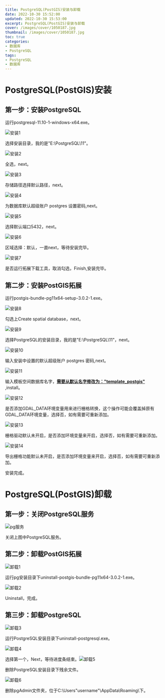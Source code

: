 ```yaml
---
title: PostgreSQL(PostGIS)安装与卸载
date: 2022-10-30 15:52:00
updated: 2022-10-30 15:53:00
excerpt: PostgreSQL(PostGIS)安装与卸载
cover: /images/cover/1050187.jpg
thumbnail: /images/cover/1050187.jpg
toc: true
categories:
- 数据库
- PostgreSQL
tags:
- PostgreSQL
- 数据库
---
```

# PostgreSQL(PostGIS)安装
## 第一步：安装PostgreSQL

运行postgresql-11.10-1-windows-x64.exe。

![安装1](PostgreSQL(PostGIS)安装与卸载/安装1.PNG)

选择安装目录，我的是"E:\PostgreSQL\11"。

![安装2](PostgreSQL(PostGIS)安装与卸载/安装2.PNG)

全选，next。

![安装3](PostgreSQL(PostGIS)安装与卸载/安装3.PNG)

存储路径选择默认路径，next。

![安装4](PostgreSQL(PostGIS)安装与卸载/安装4.PNG)

为数据库默认超级账户 postgres 设置密码,next。

![安装5](PostgreSQL(PostGIS)安装与卸载/安装5.PNG)

选择默认端口5432，next。

![安装6](PostgreSQL(PostGIS)安装与卸载/安装6.PNG)

区域选择：默认，一直next，等待安装完毕。

![安装7](PostgreSQL(PostGIS)安装与卸载/安装7.PNG)

是否运行拓展下载工具，取消勾选，Finish,安装完毕。

## 第二步：安装PostGIS拓展

运行postgis-bundle-pg11x64-setup-3.0.2-1.exe。

![安装8](PostgreSQL(PostGIS)安装与卸载/安装8.PNG)

勾选上Create spatial database，next。

![安装9](PostgreSQL(PostGIS)安装与卸载/安装9.PNG)

选择PostgreSQL的安装目录，我的是"E:\PostgreSQL\11"，next。

![安装10](PostgreSQL(PostGIS)安装与卸载/安装10.PNG)

输入安装中设置的默认超级账户 postgres 密码,next。

![安装11](PostgreSQL(PostGIS)安装与卸载/安装11.PNG)

输入模板空间数据库名字，**<u>需要从默认名字修改为："template_postgis"</u>** ,install。

![安装12](PostgreSQL(PostGIS)安装与卸载/安装12.PNG)

是否添加GDAL_DATA环境变量用来进行栅格转换，这个操作可能会覆盖掉原有GDAL_DATA环境变量，选择否，如有需要可重新添加。

![安装13](PostgreSQL(PostGIS)安装与卸载/安装13.PNG)

栅格驱动默认未开启，是否添加环境变量来开启，选择否，如有需要可重新添加。

![安装14](PostgreSQL(PostGIS)安装与卸载/安装14.PNG)

导出栅格功能默认未开启，是否添加环境变量来开启，选择否，如有需要可重新添加。

安装完成。



# PostgreSQL(PostGIS)卸载

## 第一步：关闭PostgreSQL服务

![pg服务](PostgreSQL(PostGIS)安装与卸载/pg服务.PNG)

关闭上图中PostgreSQL服务。

## 第二步：卸载PostGIS拓展

![卸载1](PostgreSQL(PostGIS)安装与卸载/卸载1.PNG)

运行pg安装目录下uninstall-postgis-bundle-pg11x64-3.0.2-1.exe。

![卸载2](PostgreSQL(PostGIS)安装与卸载/卸载2.PNG)

Uninstall，完成。

## 第三步：卸载PostgreSQL

![卸载3](PostgreSQL(PostGIS)安装与卸载/卸载3.PNG)

运行PostgreSQL安装目录下uninstall-postgresql.exe。

![卸载4](PostgreSQL(PostGIS)安装与卸载/卸载4.PNG)

选择第一个，Next，等待进度条结束。![卸载5](PostgreSQL(PostGIS)安装与卸载/卸载5.PNG)

删除PostgreSQL安装目录下残余文件。

![卸载6](PostgreSQL(PostGIS)安装与卸载/卸载6.PNG)

删除pgAdmin文件夹，位于C:\Users\"username"\AppData\Roaming\下。
